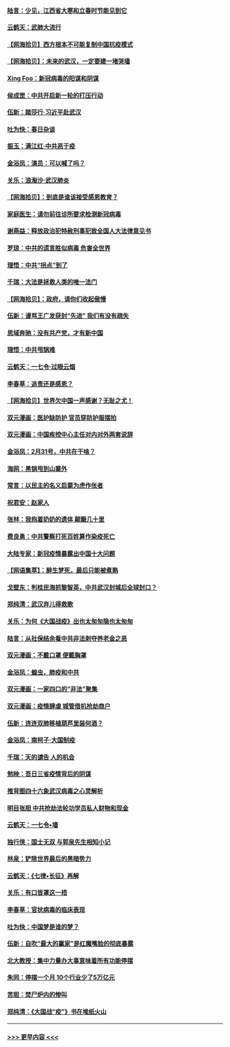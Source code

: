 #### [陆言：少见，江西省大寒和立春时节能见到它](../pages/nsc993/n11939983.md?t=03142331) 
#### [云鹤天：武肺大流行](../pages/nsc993/n11939902.md?t=03142331) 
#### [【网海拾贝】西方根本不可能复制中国抗疫模式](../pages/nsc993/n11939725.md?t=03142331) 
#### [【网海拾贝】：未来的武汉，一定要建一堵哭墙](../pages/nsc993/n11938684.md?t=03142331) 
#### [Xing Foo：新冠病毒的阳谋和阴谋](../pages/nsc993/n11936086.md?t=03142331) 
#### [侯成罡：中共开启新一轮的打压行动](../pages/nsc993/n11935730.md?t=03142331) 
#### [伍新：踏莎行‧习近平赴武汉](../pages/nsc993/n11935157.md?t=03142331) 
#### [吐为快：春日杂谈](../pages/nsc993/n11934776.md?t=03142331) 
#### [振玉：满江红‧中共恶于疫](../pages/nsc993/n11934647.md?t=03142331) 
#### [金浴凤：演员：可以喊了吗？](../pages/nsc993/n11934602.md?t=03142331) 
#### [关乐：浪淘沙·武汉肺炎](../pages/nsc993/n11931792.md?t=03142331) 
#### [【网海拾贝】：到底是谁该接受感恩教育？](../pages/nsc993/n11931552.md?t=03142331) 
#### [家庭医生：请勿前往诊所要求检测新冠病毒](../pages/nsc993/n11929190.md?t=03142331) 
#### [谢燕益：释放政治犯特赦刑事犯致全国人大法律意见书](../pages/nsc993/n11928978.md?t=03142331) 
#### [罗琼：中共的谎言胜似病毒 危害全世界](../pages/nsc993/n11922636.md?t=03142331) 
#### [理悟：中共“拐点”到了](../pages/nsc993/n11928496.md?t=03142331) 
#### [千瑞：大法是拯救人类的唯一法门](../pages/nsc993/n11927637.md?t=03142331) 
#### [【网海拾贝】：政府，请你们收起傲慢](../pages/nsc993/n11926932.md?t=03142331) 
#### [伍新：谩骂王广发获封“先进” 我们有没有疏失](../pages/nsc993/n11926101.md?t=03142331) 
#### [思域奔驰：没有共产党，才有新中国](../pages/nsc993/n11926058.md?t=03142331) 
#### [理悟：中共甩锅难](../pages/nsc993/n11925355.md?t=03142331) 
#### [云鹤天：一七令·过眼云烟](../pages/nsc993/n11925284.md?t=03142331) 
#### [李春草：追责还是感恩？](../pages/nsc993/n11925274.md?t=03142331) 
#### [【网海拾贝】世界欠中国一声感谢？无耻之尤！](../pages/nsc993/n11925239.md?t=03142331) 
#### [双元漫画：医护缺防护 官员穿防护服摆拍](../pages/nsc993/n11923899.md?t=03142331) 
#### [双元漫画：中国疾控中心主任对内对外两套说辞](../pages/nsc993/n11921994.md?t=03142331) 
#### [金浴凤：2月31号，中共在干啥？](../pages/nsc993/n11922706.md?t=03142331) 
#### [海网：黑锅甩到山寨外](../pages/nsc993/n11922688.md?t=03142331) 
#### [常言：以民主的名义启蒙为虎作伥者](../pages/nsc993/n11922217.md?t=03142331) 
#### [祝君安：赵家人](../pages/nsc993/n11922209.md?t=03142331) 
#### [张林：我抱着奶奶的遗体 颠簸几十里](../pages/nsc993/n11920945.md?t=03142331) 
#### [费良勇：中共警察打死百姓算作染疫死亡](../pages/nsc993/n11919264.md?t=03142331) 
#### [大陆专家：新冠疫情暴露出中国十大问题](../pages/nsc993/n11919187.md?t=03142331) 
#### [【网语集萃】：醉生梦死，最后只能被煮熟](../pages/nsc993/n11918994.md?t=03142331) 
#### [戈壁东：判桂民海抓黎智英，中共武汉封城后全球封口？](../pages/nsc993/n11917982.md?t=03142331) 
#### [郑纯清：武汉弃儿得救歌](../pages/nsc993/n11917881.md?t=03142331) 
#### [关乐：为何《大国战疫》出也太匆匆隐也太匆匆](../pages/nsc993/n11917792.md?t=03142331) 
#### [陆言：从社保结余看中共非法剥夺养老金之恶](../pages/nsc993/n11917084.md?t=03142331) 
#### [双元漫画：不戴口罩 便戴胸罩](../pages/nsc993/n11916447.md?t=03142331) 
#### [金浴凤：蝗虫，肺疫和中共](../pages/nsc993/n11916904.md?t=03142331) 
#### [双元漫画：一家四口的“非法”聚集](../pages/nsc993/n11916378.md?t=03142331) 
#### [双元漫画：疫情肆虐 城管借机抢劫商户](../pages/nsc993/n11916310.md?t=03142331) 
#### [伍新：连连双肺移植葫芦里装何酒？](../pages/nsc993/n11913667.md?t=03142331) 
#### [金浴凤：南柯子·大国制疫](../pages/nsc993/n11913657.md?t=03142331) 
#### [千瑞：天的谴告  人的机会](../pages/nsc993/n11913309.md?t=03142331) 
#### [勉映：吾日三省疫情背后的阴谋](../pages/nsc993/n11913079.md?t=03142331) 
#### [推背图四十六象武汉病毒之心灵解析](../pages/nsc993/n11911761.md?t=03142331) 
#### [明目张胆 中共抢劫法轮功学员私人财物和现金](../pages/nsc993/n11910262.md?t=03142331) 
#### [云鹤天：一七令▪墙](../pages/nsc993/n11910627.md?t=03142331) 
#### [独行侠：国士无双 与郭泉先生相知小记](../pages/nsc993/n11910613.md?t=03142331) 
#### [林泉：铲除世界最后的黑暗势力](../pages/nsc993/n11909320.md?t=03142331) 
#### [云鹤天：《七律▪长征》再解](../pages/nsc993/n11909327.md?t=03142331) 
#### [关乐：有口皆罩这一捂](../pages/nsc993/n11908393.md?t=03142331) 
#### [李春草：官状病毒的临床表现](../pages/nsc993/n11908339.md?t=03142331) 
#### [吐为快：中国梦是谁的梦？](../pages/nsc993/n11906564.md?t=03142331) 
#### [伍新：自吹“最大的赢家”是红魔嘴脸的彻底暴露](../pages/nsc993/n11906407.md?t=03142331) 
#### [北大教授：集中力量办大事意味着所有功能停摆](../pages/nsc993/n11904800.md?t=03142331) 
#### [朱同：停摆一个月 10个行业少了5万亿元](../pages/nsc993/n11904498.md?t=03142331) 
#### [苦胆：焚尸炉内的惨叫](../pages/nsc993/n11904479.md?t=03142331) 
#### [郑纯清：《大国战“疫”》书在堆纸火山](../pages/nsc993/n11904450.md?t=03142331) 

----
#### [ >>> 更早内容 <<< ](../indexes/nsc993-earlier.md)
